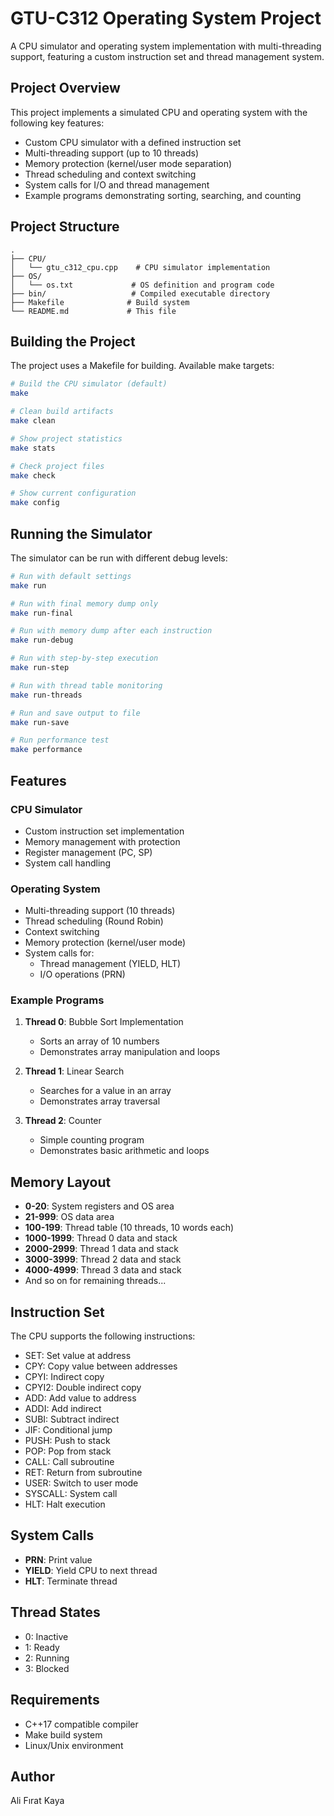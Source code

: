 # GTU-C312 Operating System Project

A CPU simulator and operating system implementation with multi-threading support, featuring a custom instruction set and thread management system.

## Project Overview

This project implements a simulated CPU and operating system with the following key features:

- Custom CPU simulator with a defined instruction set
- Multi-threading support (up to 10 threads)
- Memory protection (kernel/user mode separation)
- Thread scheduling and context switching
- System calls for I/O and thread management
- Example programs demonstrating sorting, searching, and counting

## Project Structure

```
.
├── CPU/
│   └── gtu_c312_cpu.cpp    # CPU simulator implementation
├── OS/
│   └── os.txt             # OS definition and program code
├── bin/                   # Compiled executable directory
├── Makefile              # Build system
└── README.md             # This file
```

## Building the Project

The project uses a Makefile for building. Available make targets:

```bash
# Build the CPU simulator (default)
make

# Clean build artifacts
make clean

# Show project statistics
make stats

# Check project files
make check

# Show current configuration
make config
```

## Running the Simulator

The simulator can be run with different debug levels:

```bash
# Run with default settings
make run

# Run with final memory dump only
make run-final

# Run with memory dump after each instruction
make run-debug

# Run with step-by-step execution
make run-step

# Run with thread table monitoring
make run-threads

# Run and save output to file
make run-save

# Run performance test
make performance
```

## Features

### CPU Simulator
- Custom instruction set implementation
- Memory management with protection
- Register management (PC, SP)
- System call handling

### Operating System
- Multi-threading support (10 threads)
- Thread scheduling (Round Robin)
- Context switching
- Memory protection (kernel/user mode)
- System calls for:
  - Thread management (YIELD, HLT)
  - I/O operations (PRN)

### Example Programs
1. **Thread 0**: Bubble Sort Implementation
   - Sorts an array of 10 numbers
   - Demonstrates array manipulation and loops

2. **Thread 1**: Linear Search
   - Searches for a value in an array
   - Demonstrates array traversal

3. **Thread 2**: Counter
   - Simple counting program
   - Demonstrates basic arithmetic and loops

## Memory Layout

- **0-20**: System registers and OS area
- **21-999**: OS data area
- **100-199**: Thread table (10 threads, 10 words each)
- **1000-1999**: Thread 0 data and stack
- **2000-2999**: Thread 1 data and stack
- **3000-3999**: Thread 2 data and stack
- **4000-4999**: Thread 3 data and stack
- And so on for remaining threads...

## Instruction Set

The CPU supports the following instructions:
- SET: Set value at address
- CPY: Copy value between addresses
- CPYI: Indirect copy
- CPYI2: Double indirect copy
- ADD: Add value to address
- ADDI: Add indirect
- SUBI: Subtract indirect
- JIF: Conditional jump
- PUSH: Push to stack
- POP: Pop from stack
- CALL: Call subroutine
- RET: Return from subroutine
- USER: Switch to user mode
- SYSCALL: System call
- HLT: Halt execution

## System Calls

- **PRN**: Print value
- **YIELD**: Yield CPU to next thread
- **HLT**: Terminate thread

## Thread States

- 0: Inactive
- 1: Ready
- 2: Running
- 3: Blocked

## Requirements

- C++17 compatible compiler
- Make build system
- Linux/Unix environment

## Author

Ali Fırat Kaya